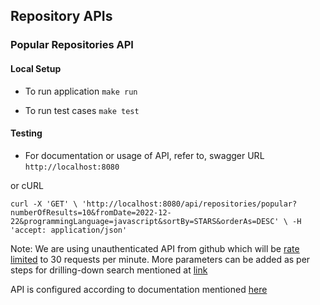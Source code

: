 ## Repository APIs

### Popular Repositories API

#### Local Setup

* To run application
`make run
`

* To run test cases
`make test
`

#### Testing

* For documentation or usage of API, refer to, swagger URL
``http://localhost:8080``

or cURL

``curl -X 'GET' \
  'http://localhost:8080/api/repositories/popular?numberOfResults=10&fromDate=2022-12-22&programmingLanguage=javascript&sortBy=STARS&orderAs=DESC' \
  -H 'accept: application/json'``

Note: We are using unauthenticated API from github which will
be [rate limited](https://docs.github.com/en/rest/search?apiVersion=2022-11-28#rate-limit) to 30 requests per minute.
More parameters can be added as per steps for drilling-down search mentioned
at [link](https://docs.github.com/en/rest/search?apiVersion=2022-11-28#constructing-a-search-query)

API is configured according to documentation
mentioned [here](https://docs.github.com/en/rest/search?apiVersion=2022-11-28#search-repositories)
